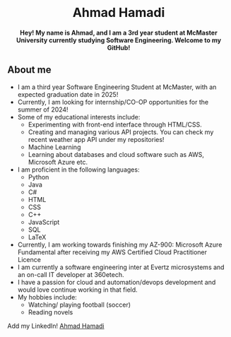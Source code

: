 <h1 align="center">
  <br>
  
  <br>
  Ahmad Hamadi
  <br>
</h1>

<h4 align="center">Hey! My name is Ahmad, and I am a 3rd year student at McMaster University currently studying Software Engineering. Welcome to my GitHub!</h4>


## About me

* I am a third year Software Engineering Student at McMaster, with an expected graduation date in 2025!
* Currently, I am looking for internship/CO-OP opportunities for the summer of 2024!
* Some of my educational interests include: 
  - Experimenting with front-end interface through HTML/CSS. 
  - Creating and managing various API projects. You can check my recent weather app API under my repositories!
  - Machine Learning
  - Learning about databases and cloud software such as AWS, Microsoft Azure etc.
* I am proficient in the following languages:
  - Python
  - Java
  - C#
  - HTML
  - CSS
  - C++
  - JavaScript
  - SQL
  - LaTeX
* Currently, I am working towards finishing my AZ-900: Microsoft Azure Fundamental after receiving my AWS Certified Cloud Practitioner Licence
* I am currently a software engineering inter at Evertz microsystems and an on-call IT developer at 360etech.
* I have a passion for cloud and automation/devops development and would love continue working in that field.
* My hobbies include:
  - Watching/ playing football (soccer)
  - Reading novels

Add my LinkedIn! [Ahmad Hamadi](https://www.linkedin.com/in/ahmad-hamadi-1a0b7524b/)
